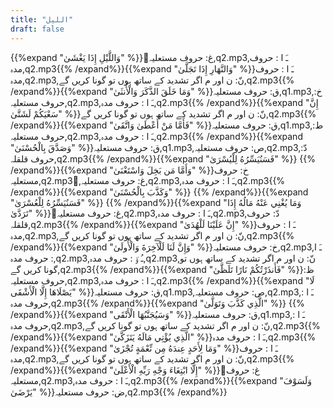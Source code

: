 ```yaml
---
title: "الليل"
draft: false
---
```

 {{%expand "وَاللَّيْلِ إِذَا يَغْشَىٰ" %}}ُغ: حروف مستعلیہ,q2.mp3,ـَ ا :  حروف مدہ,q2.mp3{{% /expand%}}{{%expand "وَالنَّهَارِ إِذَا تَجَلَّىٰ" %}}ـَ ا :  حروف مدہ,q2.mp3,نّ: ن اور م اگر تشدید کے ساتھ ہوں تو گونا کریں گے,q2.mp3{{% /expand%}}{{%expand "وَمَا خَلَقَ الذَّكَرَ وَالْأُنثَىٰ" %}}ق: حروف مستعلیہ,q1.mp3,خ: حروف مستعلیہ,q2.mp3,ـَ ا :  حروف مدہ,q2.mp3{{% /expand%}}{{%expand "إِنَّ سَعْيَكُمْ لَشَتَّىٰ" %}}نّ: ن اور م اگر تشدید کے ساتھ ہوں تو گونا کریں گے,q2.mp3{{% /expand%}}{{%expand "فَأَمَّا مَنْ أَعْطَىٰ وَاتَّقَىٰ" %}}ق: حروف مستعلیہ,q1.mp3,ط: حروف مستعلیہ,q2.mp3,ـَ ا :  حروف مدہ,q2.mp3{{% /expand%}}{{%expand "وَصَدَّقَ بِالْحُسْنَىٰ" %}}ق: حروف مستعلیہ,q1.mp3,ص: حروف مستعلیہ,q2.mp3,دّ: حروف قلقلہ,q2.mp3{{% /expand%}}{{%expand "فَسَنُيَسِّرُهُ لِلْيُسْرَىٰ" %}} {{% /expand%}}{{%expand "وَأَمَّا مَن بَخِلَ وَاسْتَغْنَىٰ" %}}خ: حروف مستعلیہ,q2.mp3,ُغ: حروف مستعلیہ,q2.mp3,ـَ ا :  حروف مدہ,q2.mp3{{% /expand%}}{{%expand "وَكَذَّبَ بِالْحُسْنَىٰ" %}} {{% /expand%}}{{%expand "فَسَنُيَسِّرُهُ لِلْعُسْرَىٰ" %}} {{% /expand%}}{{%expand "وَمَا يُغْنِي عَنْهُ مَالُهُ إِذَا تَرَدَّىٰ" %}}ُغ: حروف مستعلیہ,q2.mp3,ـَ ا :  حروف مدہ,q2.mp3,دّ: حروف قلقلہ,q2.mp3{{% /expand%}}{{%expand "إِنَّ عَلَيْنَا لَلْهُدَىٰ" %}}ـَ ا :  حروف مدہ,q2.mp3,نّ: ن اور م اگر تشدید کے ساتھ ہوں تو گونا کریں گے,q2.mp3{{% /expand%}}{{%expand "وَإِنَّ لَنَا لَلْآخِرَةَ وَالْأُولَىٰ" %}}خ: حروف مستعلیہ,q2.mp3,ـَ ا :  حروف مدہ,q2.mp3,ـُ و٘ :  حروف مدہ,q2.mp3,نّ: ن اور م اگر تشدید کے ساتھ ہوں تو گونا کریں گے,q2.mp3{{% /expand%}}{{%expand "فَأَنذَرْتُكُمْ نَارًا تَلَظَّىٰ" %}}ظ: حروف مستعلیہ,q2.mp3,ـَ ا :  حروف مدہ,q2.mp3{{% /expand%}}{{%expand "لَا يَصْلَاهَا إِلَّا الْأَشْقَى" %}}ق: حروف مستعلیہ,q1.mp3,ص: حروف مستعلیہ,q2.mp3,ـَ ا :  حروف مدہ,q2.mp3{{% /expand%}}{{%expand "الَّذِي كَذَّبَ وَتَوَلَّىٰ" %}} {{% /expand%}}{{%expand "وَسَيُجَنَّبُهَا الْأَتْقَى" %}}ق: حروف مستعلیہ,q1.mp3,ـَ ا :  حروف مدہ,q2.mp3,نّ: ن اور م اگر تشدید کے ساتھ ہوں تو گونا کریں گے,q2.mp3{{% /expand%}}{{%expand "الَّذِي يُؤْتِي مَالَهُ يَتَزَكَّىٰ" %}}ـَ ا :  حروف مدہ,q2.mp3{{% /expand%}}{{%expand "وَمَا لِأَحَدٍ عِندَهُ مِن نِّعْمَةٍ تُجْزَىٰ" %}}ـَ ا :  حروف مدہ,q2.mp3,نّ: ن اور م اگر تشدید کے ساتھ ہوں تو گونا کریں گے,q2.mp3{{% /expand%}}{{%expand "إِلَّا ابْتِغَاءَ وَجْهِ رَبِّهِ الْأَعْلَىٰ" %}}ُغ: حروف مستعلیہ,q2.mp3,ـَ ا :  حروف مدہ,q2.mp3{{% /expand%}}{{%expand "وَلَسَوْفَ يَرْضَىٰ" %}}ض: حروف مستعلیہ,q2.mp3{{% /expand%}}